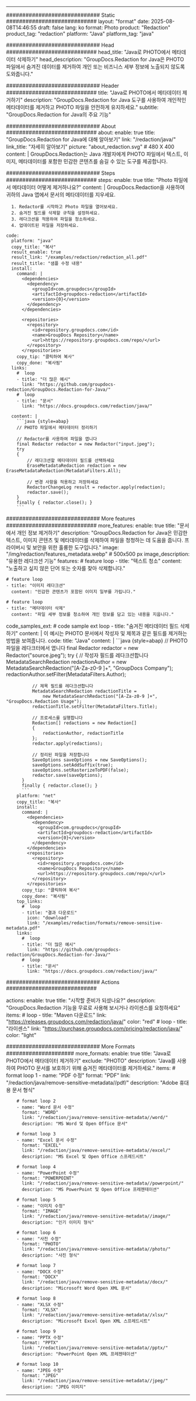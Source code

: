 
---
############################# Static ############################
layout: "format"
date:  2025-08-08T14:46:55
draft: false
lang: ko
format: Photo
product: "Redaction"
product_tag: "redaction"
platform: "Java"
platform_tag: "java"

############################# Head ############################
head_title: "Java로 PHOTO에서 메타데이터 삭제하기"
head_description: "GroupDocs.Redaction for Java은 PHOTO 파일에서 숨겨진 데이터를 제거하여 개인 또는 비즈니스 세부 정보에 노출되지 않도록 도와줍니다."

############################# Header ############################
title: "Java로 PHOTO에서 메타데이터 제거하기" 
description: "GroupDocs.Redaction for Java 도구를 사용하여 개인적인 메타데이터를 제거하고 PHOTO 파일을 안전하게 유지하세요."
subtitle: "GroupDocs.Redaction for Java의 주요 기능" 

############################# About ############################
about:
    enable: true
    title: "GroupDocs.Redaction for Java에 대해 알아보기"
    link: "/redaction/java/"
    link_title: "자세히 알아보기"
    picture: "about_redaction.svg" # 480 X 400
    content: |
       GroupDocs.Redaction는 Java 개발자에게 PHOTO 파일에서 텍스트, 이미지, 메타데이터를 포함한 민감한 콘텐츠를 숨길 수 있는 도구를 제공합니다.

############################# Steps ############################
steps:
    enable: true
    title: "Photo 파일에서 메타데이터 어떻게 제거하나요?"
    content: |
      GroupDocs.Redaction을 사용하여 귀하의 Java 앱에서 문서의 메타데이터를 지우세요.
      
      1. Redactor를 시작하고 Photo 파일을 열어보세요.
      2. 숨겨진 필드를 삭제할 규칙을 설정하세요.
      3. 레다크션을 적용하여 파일을 청소하세요.
      4. 업데이트된 파일을 저장하세요.
   
    code:
      platform: "java"
      copy_title: "복사"
      result_enable: true
      result_link: "/examples/redaction/redaction_all.pdf"
      result_title: "샘플 수정 내용"
      install:
        command: |
          <dependencies>
            <dependency>
              <groupId>com.groupdocs</groupId>
              <artifactId>groupdocs-redaction</artifactId>
              <version>{0}</version>
            </dependency>
          </dependencies>

          <repositories>
            <repository>
              <id>repository.groupdocs.com</id>
              <name>GroupDocs Repository</name>
              <url>https://repository.groupdocs.com/repo/</url>
            </repository>
          </repositories>
        copy_tip: "클릭하여 복사"
        copy_done: "복사됨"
      links:
        #  loop
        - title: "더 많은 예시"
          link: "https://github.com/groupdocs-redaction/GroupDocs.Redaction-for-Java/"
        #  loop
        - title: "문서"
          link: "https://docs.groupdocs.com/redaction/java/"
          
      content: |
        ```java {style=abap}
        // PHOTO 파일에서 메타데이터 정리하기

        // Redactor를 사용하여 파일을 엽니다
        final Redactor redactor = new Redactor("input.jpeg");
        try
        {
            // 레다크션할 메타데이터 필드를 선택하세요
            EraseMetadataRedaction redaction = new EraseMetadataRedaction(MetadataFilters.All);

            // 변경 사항을 적용하고 저장하세요
            RedactorChangeLog result = redactor.apply(redaction);
            redactor.save();
        }
        finally { redactor.close(); }
        ```            


############################# More features ############################
more_features:
  enable: true
  title: "문서에서 개인 정보 제거하기"
  description: "GroupDocs.Redaction for Java은 민감한 텍스트, 이미지 콘텐츠 및 메타데이터를 삭제하여 파일을 청청하는 데 도움을 줍니다. 프라이버시 및 보안을 위한 훌륭한 도구입니다."
  image: "/img/redaction/features_metadata.webp" # 500x500 px
  image_description: "유용한 레다크션 기능"
  features:
    # feature loop
    - title: "텍스트 청소"
      content: "노출하고 싶지 않은 단어 또는 숫자를 찾아 삭제합니다."

    # feature loop
    - title: "이미지 레다크션"
      content: "민감한 콘텐츠가 포함된 이미지 일부를 가립니다."

    # feature loop
    - title: "메타데이터 삭제"
      content: "파일 세부 정보를 청소하여 개인 정보를 담고 있는 내용을 지웁니다."
      
  code_samples_ext:
    # code sample ext loop
    - title: "숨겨진 메타데이터 필드 삭제하기"
      content: |
        이 예시는 PHOTO 문서에서 작성자 및 제목과 같은 필드를 제거하는 방법을 보여줍니다.
      code:
        title: "Java"
        content: |
          ```java {style=abap}
          //  PHOTO 파일을 레다크터에서 엽니다
          final Redactor redactor = new Redactor("source.jpeg");
          try
          {
              // 작성자 필드를 레다크션합니다
              MetadataSearchRedaction redactionAuthor = 
                  new MetadataSearchRedaction("[A-Za-z0-9 ]+", "GroupDocs Company");
              redactionAuthor.setFilter(MetadataFilters.Author);

              // 제목 필드를 레다크션합니다
              MetadataSearchRedaction redactionTitle = 
                  new MetadataSearchRedaction("[A-Za-z0-9 ]+", "GroupDocs.Redaction Usage");
              redactionTitle.setFilter(MetadataFilters.Title);

              // 프로세스를 실행합니다
              Redaction[] redactions = new Redaction[]
              {
                  redactionAuthor, redactionTitle
              };
              redactor.apply(redactions);

              // 정리된 파일을 저장합니다
              SaveOptions saveOptions = new SaveOptions();
              saveOptions.setAddSuffix(true);
              saveOptions.setRasterizeToPDF(false);
              redactor.save(saveOptions);
          }
          finally { redactor.close(); }
          ```
        platform: "net"
        copy_title: "복사"
        install:
          command: |
            <dependencies>
              <dependency>
                <groupId>com.groupdocs</groupId>
                <artifactId>groupdocs-redaction</artifactId>
                <version>{0}</version>
              </dependency>
            </dependencies>
            <repositories>
              <repository>
                <id>repository.groupdocs.com</id>
                <name>GroupDocs Repository</name>
                <url>https://repository.groupdocs.com/repo/</url>
              </repository>
            </repositories>
          copy_tip: "클릭하여 복사"
          copy_done: "복사됨"
        top_links:
          #  loop
          - title: "결과 다운로드"
            icon: "download"
            link: "/examples/redaction/formats/remove-sensitive-metadata.pdf"
        links:
          #  loop
          - title: "더 많은 예시"
            link: "https://github.com/groupdocs-redaction/GroupDocs.Redaction-for-Java/"
          #  loop
          - title: "문서"
            link: "https://docs.groupdocs.com/redaction/java/"


############################# Actions ############################

actions:
  enable: true
  title: "시작할 준비가 되셨나요?"
  description: "GroupDocs.Redaction 기능을 무료로 사용해 보시거나 라이센스를 요청하세요"
  items:
    #  loop
    - title: "Maven 다운로드"
      link: "https://releases.groupdocs.com/redaction/java/"
      color: "red"
        #  loop
    - title: "라이센스"
      link: "https://purchase.groupdocs.com/pricing/redaction/java/"
      color: "light"


############################# More Formats #####################
more_formats:
    enable: true
    title: "Java로 PHOTO에서 메타데이터 제거하기"
    exclude: "PHOTO"
    description: "Java를 사용하여 PHOTO 문서를 보호하기 위해 숨겨진 메타데이터를 제거하세요."
    items: 
        # format loop 1
        - name: "PDF 수정"
          format: "PDF"
          link: "/redaction/java/remove-sensitive-metadata//pdf/"
          description: "Adobe 휴대용 문서 형식"

        # format loop 2
        - name: "Word 문서 수정"
          format: "WORD"
          link: "/redaction/java/remove-sensitive-metadata//word/"
          description: "MS Word 및 Open Office 문서"
          
        # format loop 3
        - name: "Excel 문서 수정"
          format: "EXCEL"
          link: "/redaction/java/remove-sensitive-metadata//excel/"
          description: "MS Excel 및 Open Office 스프레드시트"

        # format loop 4
        - name: "PowerPoint 수정"
          format: "POWERPOINT"
          link: "/redaction/java/remove-sensitive-metadata//powerpoint/"
          description: "MS PowerPoint 및 Open Office 프레젠테이션"

        # format loop 5
        - name: "이미지 수정"
          format: "IMAGE"
          link: "/redaction/java/remove-sensitive-metadata//image/"
          description: "인기 이미지 형식"

        # format loop 6
        - name: "사진 수정"
          format: "PHOTO"
          link: "/redaction/java/remove-sensitive-metadata//photo/"
          description: "사진 형식"

        # format loop 7
        - name: "DOCX 수정"
          format: "DOCX"
          link: "/redaction/java/remove-sensitive-metadata//docx/"
          description: "Microsoft Word Open XML 문서"
          
        # format loop 8
        - name: "XLSX 수정"
          format: "XLSX"
          link: "/redaction/java/remove-sensitive-metadata//xlsx/"
          description: "Microsoft Excel Open XML 스프레드시트"
          
        # format loop 9
        - name: "PPTX 수정"
          format: "PPTX"
          link: "/redaction/java/remove-sensitive-metadata//pptx/"
          description: "PowerPoint Open XML 프레젠테이션"

        # format loop 10
        - name: "JPEG 수정"
          format: "JPEG"
          link: "/redaction/java/remove-sensitive-metadata//jpeg/"
          description: "JPEG 이미지"


---